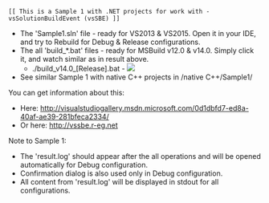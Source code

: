`[[ This is a Sample 1 with .NET projects for work with - vsSolutionBuildEvent (vsSBE) ]]`

* The 'Sample1.sln' file - ready for VS2013 & VS2015. Open it in your IDE, and try to Rebuild for Debug & Release configurations.
* The all 'build_*.bat' files - ready for MSBuild v12.0 & v14.0. Simply click it, and watch similar as in result above.
    * ./build_v14.0_[Release].bat - [![](https://img.shields.io/badge/build-passing-brightgreen.svg?style=flat)](https://ci.appveyor.com/project/3Fs/ci-msbuild-demo/build/build-5)
* See similar Sample 1 with native C++ projects in /native C++/Sample1/


You can get information about this:

* Here: http://visualstudiogallery.msdn.microsoft.com/0d1dbfd7-ed8a-40af-ae39-281bfeca2334/
* Or here: http://vssbe.r-eg.net


Note to Sample 1:

* The 'result.log' should appear after the all operations and will be opened automatically for Debug configuration.
* Confirmation dialog is also used only in Debug configuration.
* All content from 'result.log' will be displayed in stdout for all configurations.